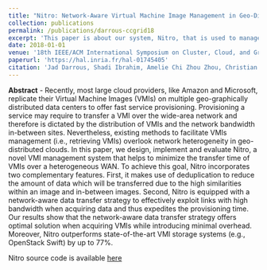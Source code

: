 ```yaml
---
title: "Nitro: Network-Aware Virtual Machine Image Management in Geo-Distributed Clouds"
collection: publications
permalink: /publications/darrous-ccgrid18
excerpt: 'This paper is about our system, Nitro, that is used to manage VM images in geo-distributed clouds.'
date: 2018-01-01
venue: '18th IEEE/ACM International Symposium on Cluster, Cloud, and Grid Computing'
paperurl: 'https://hal.inria.fr/hal-01745405'
citation: 'Jad Darrous, Shadi Ibrahim, Amelie Chi Zhou Zhou, Christian Perez. "Nitro: Network-Aware Virtual Machine Image Management in Geo-Distributed Clouds". In Proceedings of the <i>18th IEEE/ACM International Symposium on Cluster, Cloud, and Grid Computing (CCGrid 18)</i>, May 2018, Washington DC, USA.'
---
```


**Abstract** - Recently, most large cloud providers, like Amazon and Microsoft, replicate their Virtual Machine Images (VMIs) on multiple geo-graphically distributed data centers to offer fast service provisioning. Provisioning a service may require to transfer a VMI over the wide-area network and therefore is dictated by the distribution of VMIs and the network bandwidth in-between sites. Nevertheless, existing methods to facilitate VMIs management (i.e., retrieving VMIs) overlook network heterogeneity in geo-distributed clouds. In this paper, we design, implement and evaluate Nitro, a novel VMI management system that helps to minimize the transfer time of VMIs over a heterogeneous WAN. To achieve this goal, Nitro incorporates two complementary features. First, it makes use of deduplication to reduce the amount of data which will be transferred due to the high similarities within an image and in-between images. Second, Nitro is equipped with a network-aware data transfer strategy to effectively exploit links with high bandwidth when acquiring data and thus expedites the provisioning time. Our results show that the network-aware data transfer strategy offers optimal solution when acquiring VMIs while introducing minimal overhead. Moreover, Nitro outperforms state-of-the-art VMI storage systems (e.g., OpenStack Swift) by up to 77%.

<!-- [Download slides](../files/ccgrid-slides.pdf) -->
Nitro source code is available [here](https://gitlab.inria.fr/jdarrous/nitro)

<!-- Conference acceptance rate is 20.8% -->
